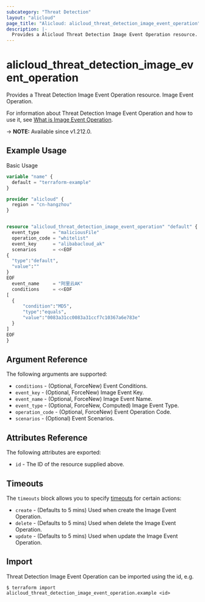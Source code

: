 ```yaml
---
subcategory: "Threat Detection"
layout: "alicloud"
page_title: "Alicloud: alicloud_threat_detection_image_event_operation"
description: |-
  Provides a Alicloud Threat Detection Image Event Operation resource.
---
```


# alicloud_threat_detection_image_event_operation

Provides a Threat Detection Image Event Operation resource. Image Event Operation.

For information about Threat Detection Image Event Operation and how to use it, see [What is Image Event Operation](https://www.alibabacloud.com/help/zh/security-center/developer-reference/api-sas-2018-12-03-addimageeventoperation).

-> **NOTE:** Available since v1.212.0.

## Example Usage

Basic Usage

```terraform
variable "name" {
  default = "terraform-example"
}

provider "alicloud" {
  region = "cn-hangzhou"
}


resource "alicloud_threat_detection_image_event_operation" "default" {
  event_type     = "maliciousFile"
  operation_code = "whitelist"
  event_key      = "alibabacloud_ak"
  scenarios      = <<EOF
{
  "type":"default",
  "value":""
}
EOF
  event_name     = "阿里云AK"
  conditions     = <<EOF
[
  {
      "condition":"MD5",
      "type":"equals",
      "value":"0083a31cc0083a31ccf7c10367a6e783e"
  }
]
EOF
}
```

## Argument Reference

The following arguments are supported:
* `conditions` - (Optional, ForceNew) Event Conditions.
* `event_key` - (Optional, ForceNew) Image Event Key.
* `event_name` - (Optional, ForceNew) Image Event Name.
* `event_type` - (Optional, ForceNew, Computed) Image Event Type.
* `operation_code` - (Optional, ForceNew) Event Operation Code.
* `scenarios` - (Optional) Event Scenarios.

## Attributes Reference

The following attributes are exported:
* `id` - The ID of the resource supplied above.

## Timeouts

The `timeouts` block allows you to specify [timeouts](https://www.terraform.io/docs/configuration-0-11/resources.html#timeouts) for certain actions:
* `create` - (Defaults to 5 mins) Used when create the Image Event Operation.
* `delete` - (Defaults to 5 mins) Used when delete the Image Event Operation.
* `update` - (Defaults to 5 mins) Used when update the Image Event Operation.

## Import

Threat Detection Image Event Operation can be imported using the id, e.g.

```shell
$ terraform import alicloud_threat_detection_image_event_operation.example <id>
```